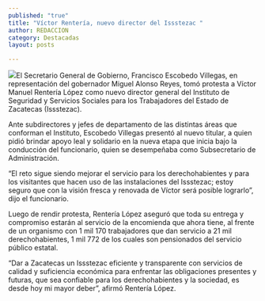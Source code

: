 ```yaml
---
published: "true"
title: "Víctor Rentería, nuevo director del Issstezac "
author: REDACCION
category: Destacadas
layout: posts

---
```


![](http://i.imgur.com/PzyFqDSm.jpg)El Secretario General de Gobierno, Francisco Escobedo Villegas, en representación del gobernador Miguel Alonso Reyes, tomó protesta a Víctor Manuel Rentería López como nuevo director general del Instituto de Seguridad y Servicios Sociales para los Trabajadores del Estado de Zacatecas (Issstezac).

Ante subdirectores y jefes de departamento de las distintas áreas que conforman el Instituto, Escobedo Villegas presentó al nuevo titular, a quien pidió brindar apoyo leal y solidario en la nueva etapa que inicia bajo la conducción del funcionario, quien se desempeñaba como Subsecretario de Administración.

“El reto sigue siendo mejorar el servicio para los derechohabientes y para los visitantes que hacen uso de las instalaciones del Issstezac; estoy seguro que con la visión fresca y renovada de Víctor será posible lograrlo”, dijo el funcionario.

Luego de rendir protesta, Rentería López aseguró que toda su entrega y compromiso estarán al servicio de la encomienda que ahora tiene, al frente de un organismo con 1 mil 170 trabajadores que dan servicio a 21 mil derechohabientes, 1 mil 772 de los cuales son pensionados del servicio público estatal.

“Dar a Zacatecas un Issstezac eficiente y transparente con servicios de calidad y suficiencia económica para enfrentar las obligaciones presentes y futuras, que sea confiable para los derechohabientes y la sociedad, es desde hoy mi mayor deber”, afirmó Rentería López.

